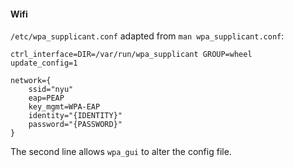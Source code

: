 #### Wifi

`/etc/wpa_supplicant.conf` adapted from `man wpa_supplicant.conf`:

```
ctrl_interface=DIR=/var/run/wpa_supplicant GROUP=wheel
update_config=1

network={
	ssid="nyu"
	eap=PEAP
	key_mgmt=WPA-EAP
	identity="{IDENTITY}"
	password="{PASSWORD}"
}
```

The second line allows `wpa_gui` to alter the config file.
